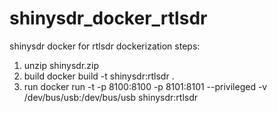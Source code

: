 # shinysdr_docker_rtlsdr
shinysdr docker for rtlsdr
dockerization steps:
1. unzip shinysdr.zip
2. build
    docker build -t shinysdr:rtlsdr .
3. run
   docker run -t -p 8100:8100 -p 8101:8101 --privileged -v /dev/bus/usb:/dev/bus/usb shinysdr:rtlsdr
